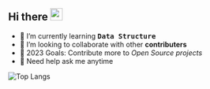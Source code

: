 ## Hi there <img src="https://media.giphy.com/media/hvRJCLFzcasrR4ia7z/giphy.gif" width="25px">

- 🌱 I’m currently learning __<kbd> __Data Structure__ </kbd>__
- 👯 I’m looking to collaborate with other __contributers__
- 🥅 2023 Goals: Contribute more to *Open Source projects*
- 💬 Need help ask me anytime

![Top Langs](https://github-readme-stats.vercel.app/api/top-langs/?username=iamaftab&layout=compact)

<!--
![Aftab's github stats](https://github-readme-stats.vercel.app/api?username=iamaftab&show_icons=true&theme=vue)
-->

<!--
![ReadMe Card](https://github-readme-stats.vercel.app/api/pin/?username=iamaftabjamil&repo=color-palette)
-->
